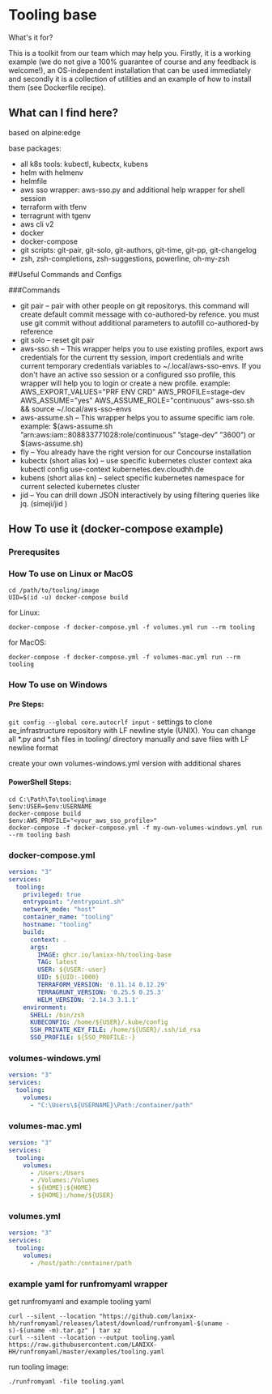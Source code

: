 # Tooling base

What's it for?

This is a toolkit from our team which may help you. Firstly, it is a working example (we do not give a 100% guarantee of course and any feedback is welcome!), an OS-independent installation that can be used immediately and secondly it is a collection of utilities and an example of how to install them (see Dockerfile recipe).

## What can I find here?

based on alpine:edge

base packages:

* all k8s tools: kubectl, kubectx, kubens
* helm with helmenv
* helmfile
* aws sso wrapper: aws-sso.py and additional help wrapper for shell session
* terraform with tfenv
* terragrunt with tgenv
* aws cli v2
* docker
* docker-compose
* git scripts: git-pair, git-solo, git-authors, git-time, git-pp, git-changelog
* zsh, zsh-completions, zsh-suggestions, powerline, oh-my-zsh

##Useful Commands and Configs

###Commands

* git pair – pair with other people on git repositorys. this command will create default commit message with co-authored-by refence. you must use git commit without additional parameters to autofill co-authored-by reference
* git solo – reset git pair
* aws-sso.sh – This wrapper helps you to use existing profiles, export aws credentials for the current tty session, import credentials and write current temporary credentials variables to ~/.local/aws-sso-envs. If you don't have an active sso session or a configured sso profile, this wrapper will help you to login or create a new profile. example: 
AWS_EXPORT_VALUES="PRF ENV CRD" AWS_PROFILE=stage-dev AWS_ASSUME="yes" AWS_ASSUME_ROLE="continuous" aws-sso.sh && source ~/.local/aws-sso-envs
* aws-assume.sh – This wrapper helps you to assume specific iam role. example: 
$(aws-assume.sh ”arn:aws:iam::808833771028:role/continuous” ”stage-dev” ”3600”) or $(aws-assume.sh)
* fly – You already have the right version for our Concourse installation
* kubectx (short alias kx) – use specific kubernetes cluster context aka kubectl config use-context kubernetes.dev.cloudhh.de 
* kubens (short alias kn) – select specific kubernetes namespace for current selected kubernetes cluster
* jid – You can drill down JSON interactively by using filtering queries like jq. (simeji/jid )

## How To use it (docker-compose example)

### Prerequsites

### How To use on Linux or MacOS

```
cd /path/to/tooling/image
UID=$(id -u) docker-compose build
```

for Linux:

```shell
docker-compose -f docker-compose.yml -f volumes.yml run --rm tooling
```

for MacOS:

```shell
docker-compose -f docker-compose.yml -f volumes-mac.yml run --rm tooling
```

### How To use on Windows

#### Pre Steps:

`git config --global core.autocrlf input` - settings to clone ae_infrastructure repository with LF newline style (UNIX). 
You can change all *.py and *.sh files in tooling/ directory manually and save files with LF newline format

create your own volumes-windows.yml version with additional shares

#### PowerShell Steps:

```
cd C:\Path\To\tooling\image
$env:USER=$env:USERNAME 
docker-compose build
$env:AWS_PROFILE="<your_aws_sso_profile>"
docker-compose -f docker-compose.yml -f my-own-volumes-windows.yml run --rm tooling bash
```

### docker-compose.yml

```yaml
version: "3"
services:
  tooling:
    privileged: true
    entrypoint: "/entrypoint.sh"
    network_mode: "host"
    container_name: "tooling"
    hostname: "tooling"
    build:
      context: .
      args:
        IMAGE: ghcr.io/lanixx-hh/tooling-base
        TAG: latest
        USER: ${USER:-user}
        UID: ${UID:-1000}
        TERRAFORM_VERSION: '0.11.14 0.12.29'
        TERRAGRUNT_VERSION: '0.25.5 0.25.3' 
        HELM_VERSION: '2.14.3 3.1.1'
    environment:
      SHELL: /bin/zsh
      KUBECONFIG: /home/${USER}/.kube/config
      SSH_PRIVATE_KEY_FILE: /home/${USER}/.ssh/id_rsa
      SSO_PROFILE: ${SSO_PROFILE:-}
```

### volumes-windows.yml

```yaml
version: "3"
services:
  tooling:
    volumes:
      - "C:\Users\${USERNAME}\Path:/container/path"
```

### volumes-mac.yml

```yaml
version: "3"
services:
  tooling:
    volumes:
      - /Users:/Users
      - /Volumes:/Volumes
      - ${HOME}:${HOME}
      - ${HOME}:/home/${USER}
```

### volumes.yml

```yaml
version: "3"
services:
  tooling:
    volumes:
      - /host/path:/container/path
```

### example yaml for runfromyaml wrapper

get runfromyaml and example tooling yaml
~~~shell
curl --silent --location "https://github.com/lanixx-hh/runfromyaml/releases/latest/download/runfromyaml-$(uname -s)-$(uname -m).tar.gz" | tar xz
curl --silent --location --output tooling.yaml https://raw.githubusercontent.com/LANIXX-HH/runfromyaml/master/examples/tooling.yaml
~~~

run tooling image: 
~~~shell
./runfromyaml -file tooling.yaml
~~~
